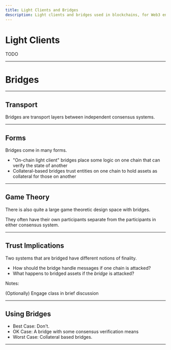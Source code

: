 ```yaml
---
title: Light Clients and Bridges
description: Light clients and bridges used in blockchains, for Web3 engineers
---
```


# Light Clients

TODO

---

# Bridges

---

## Transport

Bridges are transport layers between independent consensus systems.

---

## Forms

Bridges come in many forms.

- "On-chain light client" bridges place some logic on one chain that can verify the state of another
- Collateral-based bridges trust entities on one chain to hold assets as collateral for those on another

---

## Game Theory

There is also quite a large game theoretic design space with bridges.

They often have their own participants separate from the participants in either consensus system.

---

## Trust Implications

Two systems that are bridged have different notions of finality.

- How should the bridge handle messages if one chain is attacked?
- What happens to bridged assets if the _bridge_ is attacked?

Notes:

(Optionally) Engage class in brief discussion

---

## Using Bridges

- Best Case: Don't.
- OK Case: A bridge with some consensus verification means
- Worst Case: Collateral based bridges.

---
